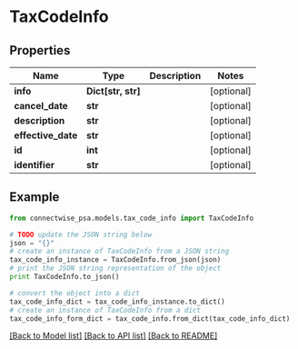 # TaxCodeInfo


## Properties
Name | Type | Description | Notes
------------ | ------------- | ------------- | -------------
**info** | **Dict[str, str]** |  | [optional] 
**cancel_date** | **str** |  | [optional] 
**description** | **str** |  | [optional] 
**effective_date** | **str** |  | [optional] 
**id** | **int** |  | [optional] 
**identifier** | **str** |  | [optional] 

## Example

```python
from connectwise_psa.models.tax_code_info import TaxCodeInfo

# TODO update the JSON string below
json = "{}"
# create an instance of TaxCodeInfo from a JSON string
tax_code_info_instance = TaxCodeInfo.from_json(json)
# print the JSON string representation of the object
print TaxCodeInfo.to_json()

# convert the object into a dict
tax_code_info_dict = tax_code_info_instance.to_dict()
# create an instance of TaxCodeInfo from a dict
tax_code_info_form_dict = tax_code_info.from_dict(tax_code_info_dict)
```
[[Back to Model list]](../README.md#documentation-for-models) [[Back to API list]](../README.md#documentation-for-api-endpoints) [[Back to README]](../README.md)


